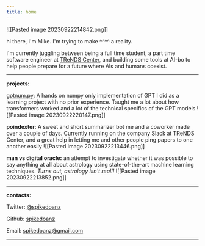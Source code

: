 ```yaml
---
title: home
---
```


![[Pasted image 20230922214842.png]]

hi there, I'm Mike. I'm trying to make ^^^^ a reality.

I'm currently juggling between being a full time student, a part time software engineer at [TReNDS Center](https://trendscenter.org/), and building some tools at AI-bo to help people prepare for a future where AIs and humans coexist.

---

**projects:**

[gptnum.py](https://github.com/spikedoanz/GPTnum.py): A hands on numpy only implementation of GPT I did as a learning project with no prior experience. Taught me a lot about how transformers worked and a lot of the technical specifics of the GPT models
![[Pasted image 20230922220147.png]]

**poindexter**: A sweet and short summarizer bot me and a coworker made over a couple of days. Currently running on the company Slack at TReNDS Center, and a great help in letting me and other people ping papers to one another easily
![[Pasted image 20230922213446.png]]

**man vs digital oracle:** an attempt to investigate whether it was possible to say anything at all about astrology using state-of-the-art machine learning techniques. *Turns out, astrology isn't real!!*
![[Pasted image 20230922213852.png]]

---

**contacts:**

Twitter: [@spikedoanz](https://twitter.com/spikedoanz)

Github: [spikedoanz](https://github.com/spikedoanz)

Email: spikedoanz@gmail.com

---
